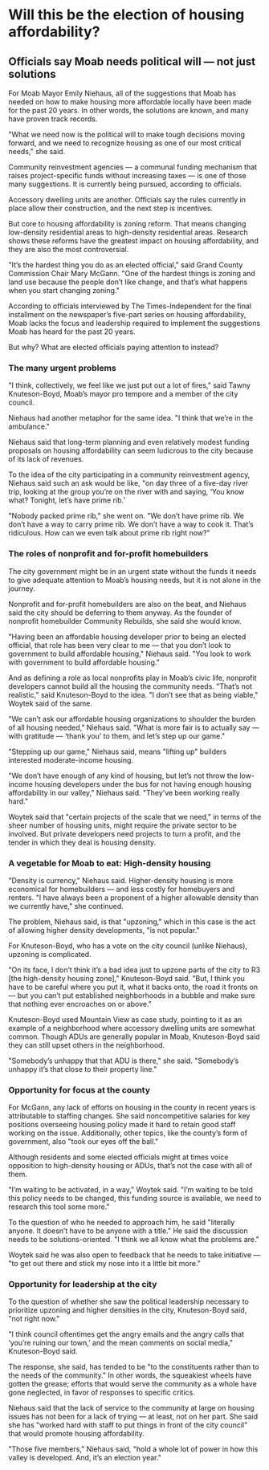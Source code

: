 # Will this be the election of housing affordability?

## Officials say Moab needs political will — not just solutions

For Moab Mayor Emily Niehaus, all of the suggestions that Moab has needed on how to make housing more affordable locally have been made for the past 20 years. In other words, the solutions are known, and many have proven track records.

"What we need now is the political will to make tough decisions moving forward, and we need to recognize housing as one of our most critical needs," she said.

Community reinvestment agencies — a communal funding mechanism that raises project-specific funds without increasing taxes — is one of those many suggestions. It is currently being pursued, according to officials.

Accessory dwelling units are another. Officials say the rules currently in place allow their construction, and the next step is incentives.

But core to housing affordability is zoning reform. That means changing low-density residential areas to high-density residential areas. Research shows these reforms have the greatest impact on housing affordability, and they are also the most controversial.

"It’s the hardest thing you do as an elected official," said Grand County Commission Chair Mary McGann. "One of the hardest things is zoning and land use because the people don’t like change, and that’s what happens when you start changing zoning."

According to officials interviewed by The Times-Independent for the final installment on the newspaper’s five-part series on housing affordability, Moab lacks the focus and leadership required to implement the suggestions Moab has heard for the past 20 years.

But why? What are elected officials paying attention to instead?

### The many urgent problems

"I think, collectively, we feel like we just put out a lot of fires," said Tawny Knuteson-Boyd, Moab’s mayor pro tempore and a member of the city council.

Niehaus had another metaphor for the same idea. "I think that we’re in the ambulance."

Niehaus said that long-term planning and even relatively modest funding proposals on housing affordability can seem ludicrous to the city because of its lack of revenues.

To the idea of the city participating in a community reinvestment agency, Niehaus said such an ask would be like, "on day three of a five-day river trip, looking at the group you’re on the river with and saying, ‘You know what? Tonight, let’s have prime rib.’

"Nobody packed prime rib," she went on. "We don’t have prime rib. We don’t have a way to carry prime rib. We don’t have a way to cook it. That’s ridiculous. How can we even talk about prime rib right now?"

### The roles of nonprofit and for-profit homebuilders

The city government might be in an urgent state without the funds it needs to give adequate attention to Moab’s housing needs, but it is not alone in the journey.

Nonprofit and for-profit homebuilders are also on the beat, and Niehaus said the city should be deferring to them anyway. As the founder of nonprofit homebuilder Community Rebuilds, she said she would know.

"Having been an affordable housing developer prior to being an elected official, that role has been very clear to me — that you don’t look to government to build affordable housing," Niehaus said. "You look to work with government to build affordable housing."

And as defining a role as local nonprofits play in Moab’s civic life, nonprofit developers cannot build all the housing the community needs. "That’s not realistic," said Knuteson-Boyd to the idea. "I don’t see that as being viable," Woytek said of the same.

"We can’t ask our affordable housing organizations to shoulder the burden of all housing needed," Niehaus said. "What is more fair is to actually say — with gratitude — ‘thank you’ to them, and let’s step up our game."

"Stepping up our game," Niehaus said, means "lifting up" builders interested moderate-income housing.

"We don’t have enough of any kind of housing, but let’s not throw the low-income housing developers under the bus for not having enough housing affordability in our valley," Niehaus said. "They’ve been working really hard."

Woytek said that "certain projects of the scale that we need," in terms of the sheer number of housing units, might require the private sector to be involved. But private developers need projects to turn a profit, and the tender in which they deal is housing density.

### A vegetable for Moab to eat: High-density housing

"Density is currency," Niehaus said. Higher-density housing is more economical for homebuilders — and less costly for homebuyers and renters. "I have always been a proponent of a higher allowable density than we currently have," she continued.

The problem, Niehaus said, is that "upzoning," which in this case is the act of allowing higher density developments, "is not popular."

For Knuteson-Boyd, who has a vote on the city council (unlike Niehaus), upzoning is complicated.

"On its face, I don’t think it’s a bad idea just to upzone parts of the city to R3 [the high-density housing zone]," Knuteson-Boyd said. "But, I think you have to be careful where you put it, what it backs onto, the road it fronts on — but you can’t put established neighborhoods in a bubble and make sure that nothing ever encroaches on or above."

Knuteson-Boyd used Mountain View as case study, pointing to it as an example of a neighborhood where accessory dwelling units are somewhat common. Though ADUs are generally popular in Moab, Knuteson-Boyd said they can still upset others in the neighborhood.

"Somebody’s unhappy that that ADU is there," she said. "Somebody’s unhappy it’s that close to their property line."

### Opportunity for focus at the county

For McGann, any lack of efforts on housing in the county in recent years is attributable to staffing changes. She said noncompetitive salaries for key positions overseeing housing policy made it hard to retain good staff working on the issue. Additionally, other topics, like the county’s form of government, also "took our eyes off the ball."

Although residents and some elected officials might at times voice opposition to high-density housing or ADUs, that’s not the case with all of them.

"I’m waiting to be activated, in a way," Woytek said. "I’m waiting to be told this policy needs to be changed, this funding source is available, we need to research this tool some more."

To the question of who he needed to approach him, he said "literally anyone. It doesn’t have to be anyone with a title." He said the discussion needs to be solutions-oriented. "I think we all know what the problems are."

Woytek said he was also open to feedback that he needs to take initiative — "to get out there and stick my nose into it a little bit more."

### Opportunity for leadership at the city

To the question of whether she saw the political leadership necessary to prioritize upzoning and higher densities in the city, Knuteson-Boyd said, "not right now."

"I think council oftentimes get the angry emails and the angry calls that ‘you’re ruining our town,’ and the mean comments on social media," Knuteson-Boyd said. 

The response, she said, has tended to be "to the constituents rather than to the needs of the community." In other words, the squeakiest wheels have gotten the grease; efforts that would serve the community as a whole have gone neglected, in favor of responses to specific critics.

Niehaus said that the lack of service to the community at large on housing issues has not been for a lack of trying — at least, not on her part. She said she has "worked hard with staff to put things in front of the city council" that would promote housing affordability.

"Those five members," Niehaus said, "hold a whole lot of power in how this valley is developed. And, it’s an election year."
